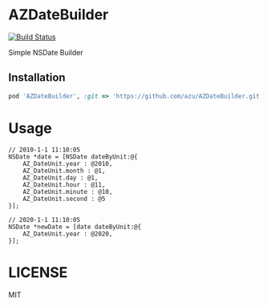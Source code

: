 # AZDateBuilder

[![Build Status](https://travis-ci.org/azu/AZDateBuilder.png?branch=master)](https://travis-ci.org/azu/AZDateBuilder)

Simple NSDate Builder

## Installation

```ruby
pod 'AZDateBuilder', :git => 'https://github.com/azu/AZDateBuilder.git'
```

# Usage

    // 2010-1-1 11:10:05
    NSDate *date = [NSDate dateByUnit:@{
        AZ_DateUnit.year : @2010,
        AZ_DateUnit.month : @1,
        AZ_DateUnit.day : @1,
        AZ_DateUnit.hour : @11,
        AZ_DateUnit.minute : @10,
        AZ_DateUnit.second : @5
    }];

    // 2020-1-1 11:10:05
    NSDate *newDate = [date dateByUnit:@{
        AZ_DateUnit.year : @2020,
    }];


# LICENSE

MIT
